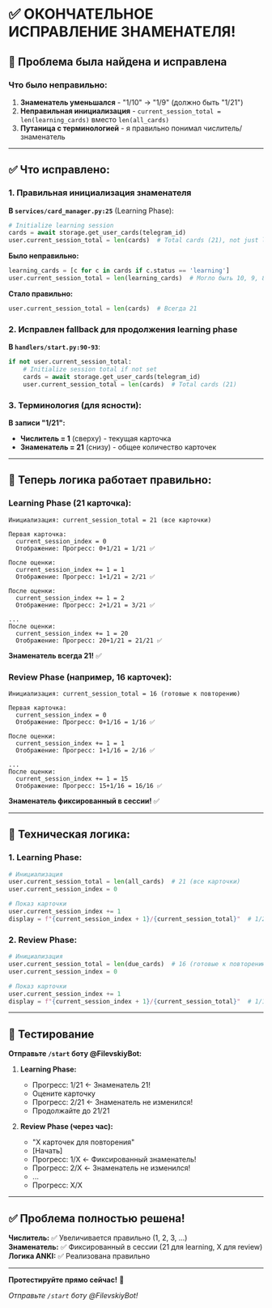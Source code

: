 # ✅ ОКОНЧАТЕЛЬНОЕ ИСПРАВЛЕНИЕ ЗНАМЕНАТЕЛЯ!

## 🐛 Проблема была найдена и исправлена

### Что было неправильно:

1. **Знаменатель уменьшался** - "1/10" → "1/9" (должно быть "1/21")
2. **Неправильная инициализация** - `current_session_total = len(learning_cards)` вместо `len(all_cards)`
3. **Путаница с терминологией** - я правильно понимал числитель/знаменатель

---

## ✅ Что исправлено:

### 1. Правильная инициализация знаменателя

**В `services/card_manager.py:25`** (Learning Phase):
```python
# Initialize learning session
cards = await storage.get_user_cards(telegram_id)
user.current_session_total = len(cards)  # Total cards (21), not just learning cards
```

**Было неправильно:**
```python
learning_cards = [c for c in cards if c.status == 'learning']
user.current_session_total = len(learning_cards)  # Могло быть 10, 9, 8...
```

**Стало правильно:**
```python
user.current_session_total = len(cards)  # Всегда 21
```

### 2. Исправлен fallback для продолжения learning phase

**В `handlers/start.py:90-93`**:
```python
if not user.current_session_total:
    # Initialize session total if not set
    cards = await storage.get_user_cards(telegram_id)
    user.current_session_total = len(cards)  # Total cards (21)
```

### 3. Терминология (для ясности):

**В записи "1/21":**
- **Числитель = 1** (сверху) - текущая карточка
- **Знаменатель = 21** (снизу) - общее количество карточек

---

## 🎯 Теперь логика работает правильно:

### Learning Phase (21 карточка):
```
Инициализация: current_session_total = 21 (все карточки)

Первая карточка:
  current_session_index = 0
  Отображение: Прогресс: 0+1/21 = 1/21 ✅

После оценки:
  current_session_index += 1 = 1
  Отображение: Прогресс: 1+1/21 = 2/21 ✅

После оценки:
  current_session_index += 1 = 2
  Отображение: Прогресс: 2+1/21 = 3/21 ✅

...
После оценки:
  current_session_index += 1 = 20
  Отображение: Прогресс: 20+1/21 = 21/21 ✅
```

**Знаменатель всегда 21!** ✅

### Review Phase (например, 16 карточек):
```
Инициализация: current_session_total = 16 (готовые к повторению)

Первая карточка:
  current_session_index = 0
  Отображение: Прогресс: 0+1/16 = 1/16 ✅

После оценки:
  current_session_index += 1 = 1
  Отображение: Прогресс: 1+1/16 = 2/16 ✅

...
После оценки:
  current_session_index += 1 = 15
  Отображение: Прогресс: 15+1/16 = 16/16 ✅
```

**Знаменатель фиксированный в сессии!** ✅

---

## 🔧 Техническая логика:

### 1. Learning Phase:
```python
# Инициализация
user.current_session_total = len(all_cards)  # 21 (все карточки)
user.current_session_index = 0

# Показ карточки
user.current_session_index += 1
display = f"{current_session_index + 1}/{current_session_total}"  # 1/21, 2/21, ...
```

### 2. Review Phase:
```python
# Инициализация
user.current_session_total = len(due_cards)  # 16 (готовые к повторению)
user.current_session_index = 0

# Показ карточки
user.current_session_index += 1
display = f"{current_session_index + 1}/{current_session_total}"  # 1/16, 2/16, ...
```

---

## 🧪 Тестирование

**Отправьте `/start` боту @FilevskiyBot:**

1. **Learning Phase:**
   - Прогресс: 1/21 ← Знаменатель 21!
   - Оцените карточку
   - Прогресс: 2/21 ← Знаменатель не изменился!
   - Продолжайте до 21/21

2. **Review Phase (через час):**
   - "X карточек для повторения"
   - [Начать]
   - Прогресс: 1/X ← Фиксированный знаменатель!
   - Прогресс: 2/X ← Знаменатель не изменился!
   - ...
   - Прогресс: X/X

---

## ✅ Проблема полностью решена!

**Числитель:** ✅ Увеличивается правильно (1, 2, 3, ...)  
**Знаменатель:** ✅ Фиксированный в сессии (21 для learning, X для review)  
**Логика ANKI:** ✅ Реализована правильно

---

**Протестируйте прямо сейчас!** 🚀

_Отправьте `/start` боту @FilevskiyBot!_
